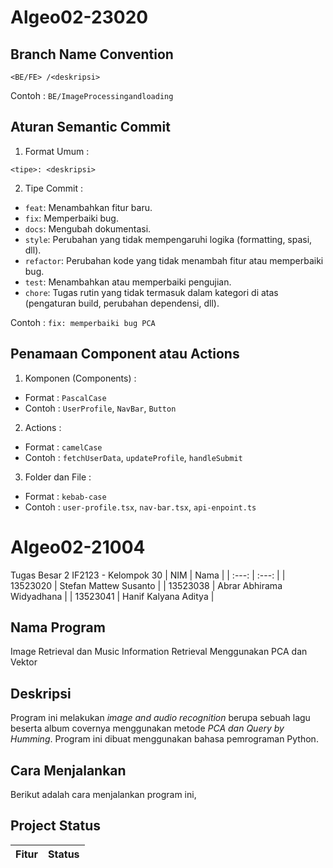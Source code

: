 # Algeo02-23020
## Branch Name Convention
```
<BE/FE> /<deskripsi>
```

Contoh : `BE/ImageProcessingandloading`

## Aturan Semantic Commit

1. Format Umum :
```
<tipe>: <deskripsi>
```

2. Tipe Commit :
- `feat`: Menambahkan fitur baru.
- `fix`: Memperbaiki bug.
- `docs`: Mengubah dokumentasi.
- `style`: Perubahan yang tidak mempengaruhi logika (formatting, spasi, dll).
- `refactor`: Perubahan kode yang tidak menambah fitur atau memperbaiki bug.
- `test`: Menambahkan atau memperbaiki pengujian.
- `chore`: Tugas rutin yang tidak termasuk dalam kategori di atas (pengaturan build, perubahan dependensi, dll).

Contoh : `fix: memperbaiki bug PCA`

## Penamaan Component atau Actions

1. Komponen (Components) :
- Format : `PascalCase`
- Contoh : `UserProfile`, `NavBar`, `Button`

2. Actions : 
- Format : `camelCase`
- Contoh : `fetchUserData`, `updateProfile`, `handleSubmit`

3. Folder dan File :
- Format : `kebab-case`
- Contoh : `user-profile.tsx`, `nav-bar.tsx`, `api-enpoint.ts`

# Algeo02-21004
Tugas Besar 2 IF2123 - Kelompok 30
| NIM | Nama |
| :---: | :---: |
| 13523020 | Stefan Mattew Susanto |
| 13523038 | Abrar Abhirama Widyadhana |
| 13523041 | Hanif Kalyana Aditya |
	
## Nama Program
Image Retrieval dan Music Information Retrieval Menggunakan PCA dan Vektor

## Deskripsi
Program ini melakukan <i>image and audio recognition</i> berupa sebuah lagu beserta album covernya menggunakan metode <i>PCA dan Query by Humming</i>. Program ini dibuat menggunakan bahasa pemrograman Python.

## Cara Menjalankan
Berikut adalah cara menjalankan program ini,

## Project Status
| Fitur | Status |
| :---: | :---: |
